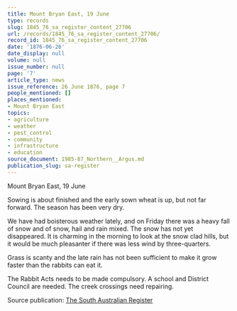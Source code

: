 ```yaml
---
title: Mount Bryan East, 19 June
type: records
slug: 1845_76_sa_register_content_27706
url: /records/1845_76_sa_register_content_27706/
record_id: 1845_76_sa_register_content_27706
date: '1876-06-26'
date_display: null
volume: null
issue_number: null
page: '7'
article_type: news
issue_reference: 26 June 1876, page 7
people_mentioned: []
places_mentioned:
- Mount Bryan East
topics:
- agriculture
- weather
- pest_control
- community
- infrastructure
- education
source_document: 1985-87_Northern__Argus.md
publication_slug: sa-register
---
```


Mount Bryan East, 19 June

Sowing is about finished and the early sown wheat is up, but not far forward.  The season has been very dry.

We have had boisterous weather lately, and on Friday there was a heavy fall of snow and of snow, hail and rain mixed.  The snow has not yet disappeared.  It is charming in the morning to look at the snow clad hills, but it would be much pleasanter if there was less wind by three-quarters.

Grass is scanty and the late rain has not been sufficient to make it grow faster than the rabbits can eat it.

The Rabbit Acts needs to be made compulsory.  A school and District Council are needed.  The creek crossings need repairing.

Source publication: [The South Australian Register](/publications/sa-register/)
